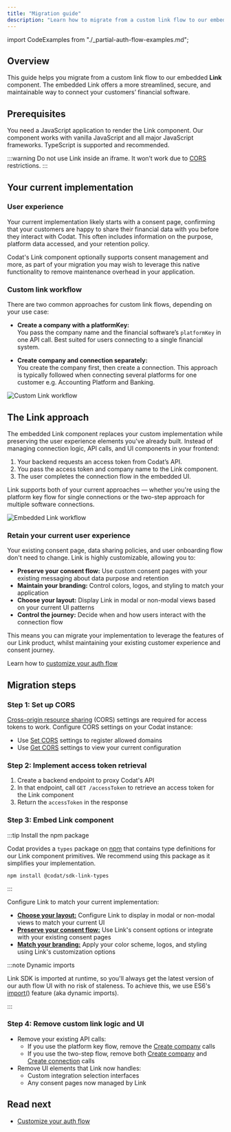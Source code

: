 ```yaml
---
title: "Migration guide"
description: "Learn how to migrate from a custom link flow to our embedded Link component"
---
```


import CodeExamples from "./_partial-auth-flow-examples.md";

## Overview

This guide helps you migrate from a custom link flow to our embedded **Link** component. The embedded Link offers a more streamlined, secure, and maintainable way to connect your customers’ financial software.

## Prerequisites

You need a JavaScript application to render the Link component. Our component works with vanilla JavaScript and all major JavaScript frameworks. TypeScript is supported and recommended.

:::warning Do not use Link inside an iframe. It won’t work due to [CORS](https://en.wikipedia.org/wiki/Cross-origin_resource_sharing) restrictions.
:::

## Your current implementation

### User experience

Your current implementation likely starts with a consent page, confirming that your customers are happy to share their financial data with you before they interact with Codat.
This often includes information on the purpose, platform data accessed, and your retention policy. 

Codat's Link component optionally supports consent management and more, as part of your migration you may wish to leverage this native functionality to remove maintenance overhead in your application.

### Custom link workflow

There are two common approaches for custom link flows, depending on your use case:

- **Create a company with a platformKey:**  
  You pass the company name and the financial software’s `platformKey` in one API call. Best suited for users connecting to a single financial system.

- **Create company and connection separately:**  
  You create the company first, then create a connection. This approach is typically followed when connecting several platforms for one customer e.g. Accounting Platform and Banking.

![Custom Link workflow](/img/auth-flow/migration-guide/custom-link-flow.png)

## The Link approach

The embedded Link component replaces your custom implementation while preserving the user experience elements you've already built. Instead of managing connection logic, API calls, and UI components in your frontend:

1. Your backend requests an access token from Codat’s API.
2. You pass the access token and company name to the Link component.
3. The user completes the connection flow in the embedded UI.

Link supports both of your current approaches — whether you're using the platform key flow for single connections or the two-step approach for multiple software connections.

![Embedded Link workflow](/img/auth-flow/migration-guide/link-flow.png)

### Retain your current user experience

Your existing consent page, data sharing policies, and user onboarding flow don't need to change. Link is highly customizable, allowing you to:

- **Preserve your consent flow:** Use custom consent pages with your existing messaging about data purpose and retention
- **Maintain your branding:** Control colors, logos, and styling to match your application
- **Choose your layout:** Display Link in modal or non-modal views based on your current UI patterns
- **Control the journey:** Decide when and how users interact with the connection flow

This means you can migrate your implementation to leverage the features of our Link product, whilst maintaining your existing customer experience and consent journey.

Learn how to [customize your auth flow](/auth-flow/customize/sdk-customize-code)

## Migration steps

### Step 1: Set up CORS

[Cross-origin resource sharing](https://en.wikipedia.org/wiki/Cross-origin_resource_sharing) (CORS) settings are required for access tokens to work. Configure CORS settings on your Codat instance:

- Use [Set CORS](/platform-api#/operations/set-cors-settings) settings to register allowed domains
- Use [Get CORS](/platform-api#/operations/get-cors-settings) settings to view your current configuration

### Step 2: Implement access token retrieval

1. Create a backend endpoint to proxy Codat's API
2. In that endpoint, call `GET /accessToken` to retrieve an access token for the Link component
3. Return the `accessToken` in the response

### Step 3: Embed Link component

:::tip Install the npm package

Codat provides a `types` package on [npm](https://www.npmjs.com/package/@codat/sdk-link-types) that contains type definitions for our Link component primitives. We recommend using this package as it simplifies your implementation.

`npm install @codat/sdk-link-types`

:::

<CodeExamples />

Configure Link to match your current implementation:

- **[Choose your layout:](/auth-flow/customize/sdk-customize-code#properties)** Configure Link to display in modal or non-modal views to match your current UI
- **[Preserve your consent flow:](/auth-flow/optimize/privacy)** Use Link's consent options or integrate with your existing consent pages
- **[Match your branding:](/auth-flow/customize/branding)** Apply your color scheme, logos, and styling using Link's customization options

:::note Dynamic imports

Link SDK is imported at runtime, so you'll always get the latest version of our auth flow UI with no risk of staleness. To achieve this, we use ES6's [import()](https://developer.mozilla.org/en-US/docs/Web/JavaScript/Reference/Operators/import) feature (aka dynamic imports).

:::

### Step 4: Remove custom link logic and UI

- Remove your existing API calls:
  - If you use the platform key flow, remove the [Create company](/platform-api#/operations/create-company) calls
  - If you use the two-step flow, remove both [Create company](/platform-api#/operations/create-company) and [Create connection](/platform-api#/operations/create-connection) calls
- Remove UI elements that Link now handles:
  - Custom integration selection interfaces
  - Any consent pages now managed by Link

## Read next

- [Customize your auth flow](/auth-flow/customize/sdk-customize-code)


